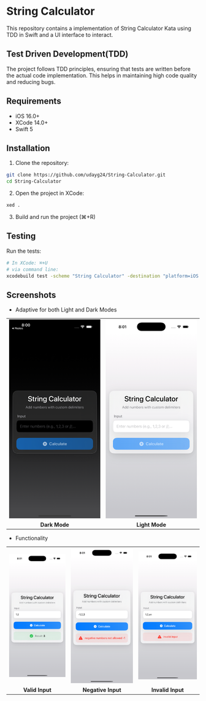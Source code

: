 # String Calculator

This repository contains a implementation of String Calculator Kata using TDD in Swift and a UI interface to interact.

## Test Driven Development(TDD)
The project follows TDD principles, ensuring that tests are written before the actual code implementation. This helps in maintaining high code quality and reducing bugs.

## Requirements

- iOS 16.0+
- XCode 14.0+
- Swift 5

## Installation

1. Clone the repository:
```bash
git clone https://github.com/udayg24/String-Calculator.git
cd String-Calculator
```

2. Open the project in XCode:
```bash
xed .
```

3. Build and run the project (⌘+R)

## Testing

Run the tests:
```bash
# In XCode: ⌘+U
# via command line:
xcodebuild test -scheme "String Calculator" -destination "platform=iOS Simulator,name=iPhone 16 Pro"
```

## Screenshots

- Adaptive for both Light and Dark Modes

<table>
<tr>
<td><img src="screenshots/home-dark-mode.png" alt="Dark Mode" width="300"/></td>
<td><img src="screenshots/home-light-mode.png" alt="Light Mode" width="300"/></td>
</tr>
<tr>
<td align="center"><b>Dark Mode</b></td>
<td align="center"><b>Light Mode</b></td>
</tr>
</table>

- Functionality

<table>
<tr>
<td><img src="screenshots/sample-valid-input-result.png" alt="Dark Mode" width="300"/></td>
<td><img src="screenshots/sample-negative-input-result.png" alt="Light Mode" width="300"/></td>
<td><img src="screenshots/sample-invalid-input-result.png" alt="Light Mode" width="300"/></td>
</tr>
<tr>
<td align="center"><b>Valid Input</b></td>
<td align="center"><b>Negative Input</b></td>
<td align="center"><b>Invalid Input</b></td>
</tr>
</table>


